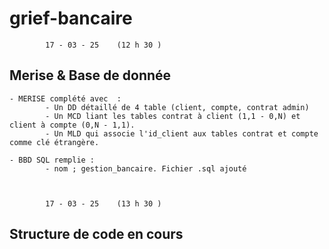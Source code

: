 # grief-bancaire


            17 - 03 - 25    (12 h 30 )

## Merise & Base de donnée 

    - MERISE complété avec  : 
            - Un DD détaillé de 4 table (client, compte, contrat admin)
            - Un MCD liant les tables contrat à client (1,1 - 0,N) et client à compte (0,N - 1,1).
            - Un MLD qui associe l'id_client aux tables contrat et compte comme clé étrangère.

    - BBD SQL remplie : 
            - nom ; gestion_bancaire. Fichier .sql ajouté

            

            17 - 03 - 25    (13 h 30 )

## Structure de code en cours